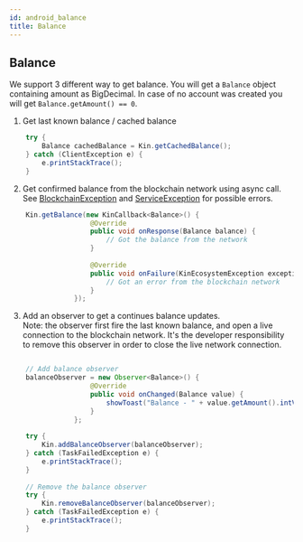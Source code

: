```yaml
---
id: android_balance
title: Balance
---
```


## Balance
We support 3 different way to get balance. You will get a `Balance` object containing amount as BigDecimal.
In case of no account was created you will get `Balance.getAmount() == 0`.

1. Get last known balance / cached balance
```java
    try {
        Balance cachedBalance = Kin.getCachedBalance();
    } catch (ClientException e) {
        e.printStackTrace();
    }
```

2. Get confirmed balance from the blockchain network using async call.
See [BlockchainException](../kin-ecosystem-sdk/src/main/java/com/kin/ecosystem/exception/BlockchainException.java) and [ServiceException](../kin-ecosystem-sdk/src/main/java/com/kin/ecosystem/exception/ServiceException.java) for possible errors.
```java
    Kin.getBalance(new KinCallback<Balance>() {
                    @Override
                    public void onResponse(Balance balance) {
                        // Got the balance from the network
                    }
    
                    @Override
                    public void onFailure(KinEcosystemException exception) {
                        // Got an error from the blockchain network
                    }
                });
```

3. Add an observer to get a continues balance updates.<br>
Note: the observer first fire the last known balance, and open a live connection to the blockchain network.
It's the developer responsibility to remove this observer in order to close the live network connection.
```java

    // Add balance observer
    balanceObserver = new Observer<Balance>() {
                    @Override
                    public void onChanged(Balance value) {
                        showToast("Balance - " + value.getAmount().intValue());
                    }
                };
    
    try {
        Kin.addBalanceObserver(balanceObserver);
    } catch (TaskFailedException e) {
        e.printStackTrace();
    }
    
    // Remove the balance observer
    try {
        Kin.removeBalanceObserver(balanceObserver);
    } catch (TaskFailedException e) {
        e.printStackTrace();
    }

```